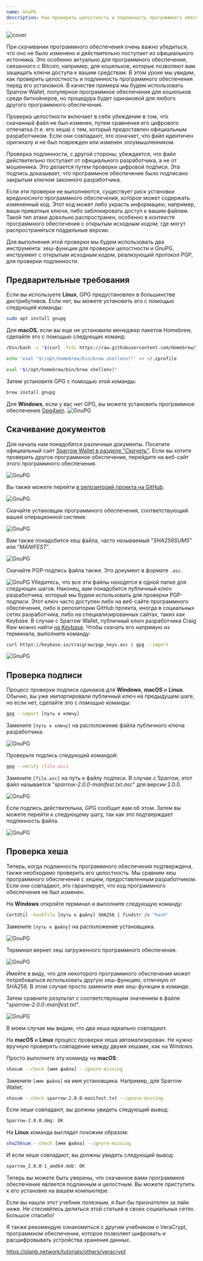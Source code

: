 ```yaml
---
name: GnuPG
description: Как проверить целостность и подлинность программного обеспечения?
---
```

![cover](assets/cover.webp)

При скачивании программного обеспечения очень важно убедиться, что оно не было изменено и действительно поступает из официального источника. Это особенно актуально для программного обеспечения, связанного с Bitcoin, например, для кошельков, которые позволяют вам защищать ключи доступа к вашим средствам. В этом уроке мы увидим, как проверить целостность и подлинность программного обеспечения перед его установкой. В качестве примера мы будем использовать Sparrow Wallet, популярное программное обеспечение для кошельков среди биткойнеров, но процедура будет одинаковой для любого другого программного обеспечения.

Проверка целостности включает в себя убеждение в том, что скачанный файл не был изменен, путем сравнения его цифрового отпечатка (т.е. его хеша) с тем, который предоставлен официальным разработчиком. Если они совпадают, это означает, что файл идентичен оригиналу и не был поврежден или изменен злоумышленником.

Проверка подлинности, с другой стороны, убеждается, что файл действительно поступает от официального разработчика, а не от мошенника. Это делается путем проверки цифровой подписи. Эта подпись доказывает, что программное обеспечение было подписано закрытым ключом законного разработчика.

Если эти проверки не выполняются, существует риск установки вредоносного программного обеспечения, которое может содержать измененный код. Этот код может либо украсть информацию, например, ваши приватные ключи, либо заблокировать доступ к вашим файлам. Такой тип атаки довольно распространен, особенно в контексте программного обеспечения с открытым исходным кодом, где могут распространяться поддельные версии.

Для выполнения этой проверки мы будем использовать два инструмента: хеш-функции для проверки целостности и GnuPG, инструмент с открытым исходным кодом, реализующий протокол PGP, для проверки подлинности.

## Предварительные требования

Если вы используете **Linux**, GPG предустановлен в большинстве дистрибутивов. Если нет, вы можете установить его с помощью следующей команды:

```bash
sudo apt install gnupg
```

Для **macOS**, если вы еще не установили менеджер пакетов Homebrew, сделайте это с помощью следующих команд:

```bash
/bin/bash -c "$(curl -fsSL https://raw.githubusercontent.com/Homebrew/install/HEAD/install.sh)"
```

```bash
echo 'eval "$(/opt/homebrew/bin/brew shellenv)"' >> ~/.zprofile
```

```bash
eval "$(/opt/homebrew/bin/brew shellenv)"
```

Затем установите GPG с помощью этой команды:

```bash
brew install gnupg
```
Для **Windows**, если у вас нет GPG, вы можете установить программное обеспечение [Gpg4win](https://www.gpg4win.org/).
![GnuPG](assets/notext/01.webp)

## Скачивание документов

Для начала нам понадобятся различные документы. Посетите официальный сайт [Sparrow Wallet в разделе "*Скачать*"](https://sparrowwallet.com/download/). Если вы хотите проверить другое программное обеспечение, перейдите на веб-сайт этого программного обеспечения.

![GnuPG](assets/notext/02.webp)

Вы также можете перейти [в репозиторий проекта на GitHub](https://github.com/sparrowwallet/sparrow/releases).

![GnuPG](assets/notext/03.webp)

Скачайте установщик программного обеспечения, соответствующий вашей операционной системе.

![GnuPG](assets/notext/04.webp)

Вам также понадобится хеш файла, часто называемый "*SHA256SUMS*" или "*MANIFEST*".

![GnuPG](assets/notext/05.webp)

Скачайте PGP-подпись файла также. Это документ в формате `.asc`.

![GnuPG](assets/notext/06.webp)
Убедитесь, что все эти файлы находятся в одной папке для следующих шагов.
Наконец, вам понадобится публичный ключ разработчика, который мы будем использовать для проверки PGP-подписи. Этот ключ часто доступен либо на веб-сайте программного обеспечения, либо в репозитории GitHub проекта, иногда в социальных сетях разработчика, либо на специализированных сайтах, таких как Keybase. В случае с Sparrow Wallet, публичный ключ разработчика Craig Raw можно найти [на Keybase](https://keybase.io/craigraw). Чтобы скачать его напрямую из терминала, выполните команду:

```bash
curl https://keybase.io/craigraw/pgp_keys.asc | gpg --import
```

![GnuPG](assets/notext/07.webp)

## Проверка подписи

Процесс проверки подписи одинаков для **Windows**, **macOS** и **Linux**. Обычно, вы уже импортировали публичный ключ на предыдущем шаге, но если нет, сделайте это с помощью команды:

```bash
gpg --import [путь к ключу]
```

Замените `[путь к ключу]` на расположение файла публичного ключа разработчика.

![GnuPG](assets/notext/08.webp)

Проверьте подпись следующей командой:

```bash
gpg --verify [file.asc]
```

Замените `[file.asc]` на путь к файлу подписи. В случае с Sparrow, этот файл называется "*sparrow-2.0.0-manifest.txt.asc*" для версии 2.0.0.

![GnuPG](assets/notext/09.webp)

Если подпись действительна, GPG сообщит вам об этом. Затем вы можете перейти к следующему шагу, так как это подтверждает подлинность файла.

![GnuPG](assets/notext/10.webp)

## Проверка хеша
Теперь, когда подлинность программного обеспечения подтверждена, также необходимо проверить его целостность. Мы сравним хеш программного обеспечения с хешем, предоставленным разработчиком. Если они совпадают, это гарантирует, что код программного обеспечения не был изменен.

На **Windows** откройте терминал и выполните следующую команду:

```bash
CertUtil -hashfile [путь к файлу] SHA256 | findstr /v "hash"
```

Замените `[путь к файлу]` на расположение установщика.

![GnuPG](assets/notext/11.webp)

Терминал вернет хеш загруженного программного обеспечения.

![GnuPG](assets/notext/12.webp)

Имейте в виду, что для некоторого программного обеспечения может потребоваться использовать другую хеш-функцию, отличную от SHA256. В этом случае просто замените имя хеш-функции в команде.

Затем сравните результат с соответствующим значением в файле "*sparrow-2.0.0-manifest.txt*".

![GnuPG](assets/notext/13.webp)

В моем случае мы видим, что два хеша идеально совпадают.

На **macOS** и **Linux** процесс проверки хеша автоматизирован. Не нужно вручную проверять совпадение между двумя хешами, как на Windows.

Просто выполните эту команду на **macOS**:

```bash
shasum --check [имя файла] --ignore-missing
```

Замените `[имя файла]` на имя установщика. Например, для Sparrow Wallet:

```bash
shasum --check sparrow-2.0.0-manifest.txt --ignore-missing
```

Если хеши совпадают, вы должны увидеть следующий вывод:

```bash
Sparrow-2.0.0.dmg: OK
```
На **Linux** команда выглядит похожим образом:
```bash
sha256sum --check [имя файла] --ignore-missing
```

И если хеши совпадают, вы должны увидеть следующий вывод:

```bash
sparrow_2.0.0-1_amd64.deb: OK
```

Теперь вы можете быть уверены, что скачанное вами программное обеспечение является подлинным и целостным. Вы можете приступить к его установке на вашем компьютере.

Если вы нашли этот учебник полезным, я был бы признателен за лайк ниже. Не стесняйтесь делиться этой статьей в своих социальных сетях. Большое спасибо!

Я также рекомендую ознакомиться с другим учебником о VeraCrypt, программном обеспечении, которое позволяет шифровать и расшифровывать устройства хранения данных.

https://planb.network/tutorials/others/veracrypt